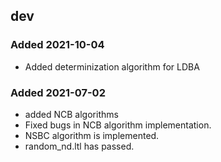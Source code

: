 ## dev

### Added 2021-10-04

* Added determinization algorithm for LDBA

### Added 2021-07-02

* added NCB algorithms
* Fixed bugs in NCB algorithm implementation. 
* NSBC algorithm is implemented.
* random_nd.ltl has passed.
